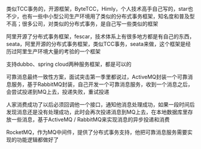 
类似TCC事务的，开源框架，ByteTCC，Himly，个人技术高手自己写的，star也不少，也有一些中小型公司生产环境用了类似的分布式事务框架，知名度和普及型不高；很多公司，对类似的分布式事务，是自己写一些类似的框架



阿里开源了分布式事务框架，fescar，技术体系上有很多地方都是有自己的东西，seata，阿里开源的分布式事务框架，类似TCC事务，seata来做，这个框架是经历过阿里生产环境大量的考验的一个框架

支持dubbo、spring cloud两种服务框架，都是可以的




可靠消息最终一致性方案，面试突击第一季里都说过，ActiveMQ封装一个可靠消息服务，基于RabbitMQ封装，自己开发一个可靠消息服务，收到一个消息之后，会尝试投递到MQ上去，投递失败，重试投递

人家消费成功了以后必须回调他一个接口，通知他消息处理成功，如果一段时间后发现消息还是没有处理成功，此时会再次投递消息到MQ上去，在本地数据库里存放一些消息，基于ActiveMQ / RabbitMQ来实现消息的异步投递和消费



RocketMQ，作为MQ中间件，提供了分布式事务支持，他把可靠消息服务需要实现的功能逻辑都做好了



